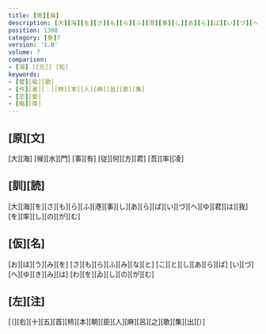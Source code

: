 ```yaml
---
title: [寄][海]
description: [大][海][を][さ][も][ら][ふ][港][事][し][あ][ら][ば][い][づ][へ][ゆ][君][は][我][を][率][し][の][が][む]
position: 1308
category: [巻]7
version: '1.0'
volume: 7
comparison:
- [海] [[元]] [船]
keywords:
- [譬][喩][歌]
- [作][者][：][柿][本][人][麻][呂][歌][集]
- [恋][愛]
- [略][体]
---
```


## [原][文]

[大][海] [候][水][門] [事][有] [従][何][方][君] [吾][率][凌]

## [訓][読]

[大][海][を][さ][も][ら][ふ][港][事][し][あ][ら][ば][い][づ][へ][ゆ][君][は][我][を][率][し][の][が][む]

## [仮][名]

[お][ほ][う][み][を] [さ][も][ら][ふ][み][な][と] [こ][と][し][あ][ら][ば] [い][づ][へ][ゆ][き][み][は] [わ][を][ゐ][し][の][が][む]

## [左][注]

[（][右][十][五][首][柿][本][朝][臣][人][麻][呂][之][歌][集][出][）]
